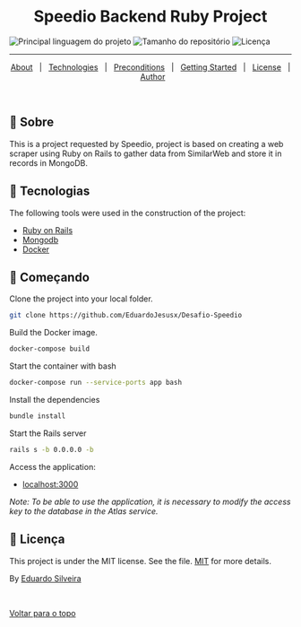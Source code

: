 <h1 align="center">Speedio Backend Ruby Project</h1>

<p>
  <img alt="Principal linguagem do projeto" src="https://img.shields.io/github/languages/top/EduardoJesusx/vecterinary-project?color=56BEB8">

  <img alt="Tamanho do repositório" src="https://img.shields.io/github/repo-size/EduardoJesusx/vecterinary-project?color=56BEB8">

  <img alt="Licença" src="https://img.shields.io/github/license/EduardoJesusx/vecterinary-project?color=56BEB8">
</p>

<hr>

<p align="center">
  <a href="#dart-sobre">About</a> &#xa0; | &#xa0; 
  <a href="#rocket-tecnologias">Technologies</a> &#xa0; | &#xa0;
  <a href="#white_check_mark-pré-requisitos">Preconditions</a> &#xa0; | &#xa0;
  <a href="#checkered_flag-começando">Getting Started</a> &#xa0; | &#xa0;
  <a href="#memo-licença">License</a> &#xa0; | &#xa0;
  <a href="https://github.com/EduardoJesusx" target="_blank">Author</a>
</p>

<br>

## :dart: Sobre ##

This is a project requested by Speedio, project is based on creating a web scraper using Ruby on Rails to gather data from SimilarWeb and store it in records in MongoDB.

## :rocket: Tecnologias ##

The following tools were used in the construction of the project:

- [Ruby on Rails](https://rubyonrails.org/)
- [Mongodb](https://www.mongodb.com/)
- [Docker](https://www.docker.com/products/docker-desktop)

## :checkered_flag: Começando ##

Clone the project into your local folder.

```bash
git clone https://github.com/EduardoJesusx/Desafio-Speedio
```

Build the Docker image.
```bash
docker-compose build
```
Start the container with bash
```bash
docker-compose run --service-ports app bash
```

Install the dependencies

```bash
bundle install
```


Start the Rails server
```bash
rails s -b 0.0.0.0 -b
```

Access the application:
- [localhost:3000](https://localhost:3000)

*Note: To be able to use the application, it is necessary to modify the access key to the database in the Atlas service.*

## :memo: Licença ##

This project is under the MIT license. See the file. [MIT](https://opensource.org/license/mit/) for more details.


By <a href="https://github.com/EduardoJesusx" target="_blank"> Eduardo Silveira</a>

&#xa0;

<a href="#top">Voltar para o topo</a>
